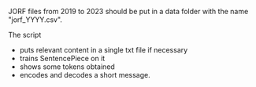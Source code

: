 JORF files from 2019 to 2023 should be put in a data folder with the name "jorf_YYYY.csv".

The script
- puts relevant content in a single txt file if necessary
- trains SentencePiece on it
- shows some tokens obtained
- encodes and decodes a short message.